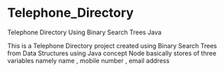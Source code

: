 # Telephone_Directory
Telephone Directory Using Binary Search Trees Java

 This is a Telephone Directory project created using Binary Search Trees from Data Structures using Java concept
 Node basically stores of three variables namely name , mobile number , email address
